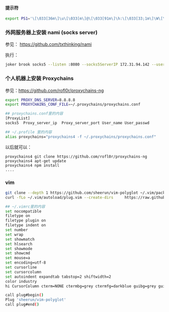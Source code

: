 #### 提示符

```bash
export PS1='\[\033[36m\]\u\[\033[m\]@\[\033[91m\]\h:\[\033[33;1m\]\W\[\033[m\]$'
```

### 外网服务器上安装 nami (socks server)
参见： https://github.com/txthinking/nami

执行：
```bash
joker brook socks5 --listen :8080 --socks5ServerIP 172.31.94.142 --username Uname --password Upasswd
```
### 个人机器上安装 Proxychains

参见：https://github.com/rofl0r/proxychains-ng

```bash
export PROXY_DNS_SERVER=8.8.8.8
export PROXYCHAINS_CONF_FILE=~/.proxychains/proxychains.conf
```
```bash
## proxychains.conf里的内容
[ProxyList]
socks5  Proxy_server_ip  Proxy_server_port User_name User_passwd

## ~/.profile 里的内容
alias proxychains="proxychains4 -f ~/.proxychains/proxychains.conf"

```
以后就可以：

```text
proxychains4 git clone https://github.com/rofl0r/proxychains-ng
proxychains4 apt-get update
proxychains4 npm install
....
```

### vim

```bash
git clone --depth 1 https://github.com/sheerun/vim-polyglot ~/.vim/pack/plugins/start/vim-polyglot
curl -fLo ~/.vim/autoload/plug.vim --create-dirs     https://raw.githubusercontent.com/junegunn/vim-plug/master/plug.vim
```
```bash
## ~/.vimrc里的内容
set nocompatible
filetype on
filetype plugin on
filetype indent on
set number
set wrap
set showmatch
set hlsearch
set showmode
set showcmd
set mouse=a
set encoding=utf-8
set cursorline
set cursorcolumn
set autoindent expandtab tabstop=2 shiftwidth=2
color industry
hi CursorColumn cterm=NONE ctermbg=grey ctermfg=darkblue guibg=grey guifg=darkblue

call plug#begin()
Plug 'sheerun/vim-polyglot'
call plug#end()

```